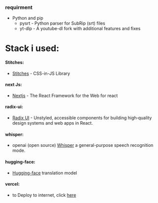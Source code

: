 ### requirment
  - Python and pip
    - pysrt - Python parser for SubRip (srt) files
    -  yt-dlp - A youtube-dl fork with additional features and fixes
   
# Stack i used:
#### Stitches:
- [Stitches](https://stitches.dev/) - CSS-in-JS Library
#### next Js:
- [Nextjs](https://nextjs.org/) - The React Framework for the Web for react
#### radix-ui:
- [Radix UI](https://www.radix-ui.com/) - Unstyled, accessible components for building high‑quality design systems and web apps in React.
#### whisper:
- openai (open source) [Whisper](https://github.com/openai/whisper) a general-purpose speech recognition mode.
#### hugging-face:
- [Hugging-face](https://huggingface.co/) translation model
#### vercel:
- to Deploy to internet, click [here](https://yt-amber-ten.vercel.app/)
